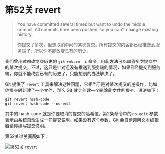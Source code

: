
# 第52关 revert

> You have committed several times but want to undo the middle commit. All commits have been pushed, so you can't change existing history.
>
> 你提交了多次，但想取消中间的某次提交。所有提交的内容都已经推送到服务端了，所以你不能改变已有的历史。

我们曾用过修改提交历史的 `git rebase -i` 命令，用此方法可以取消多次提交中的某次提交，不过，这只是针对还没有推送到服务端的情况，如果已经提交到服务端，你就不能改变已有的历史了，只能想别的办法解决了。

Git 提供了 `revert` 工具来解决这种问题，它相当于是对某次提交的逆操作，比如你提交时新建了一个文件，那么 Git 就会创建一个删除此文件的提交。语法如下：

```shell
git revert hash-code
git revert hash-code --no-edit
```

其中的 hash-code 就是你要取消的提交的哈希值。第2条命令中的 `no-edit` 参数表示由系统自动生成一句提交说明，如果没有这个参数，Git 会自动调用文本编辑器请你编写提交说明。

第52关过关画面如下：

![第52关 revert](../images/level-52-revert.png)
